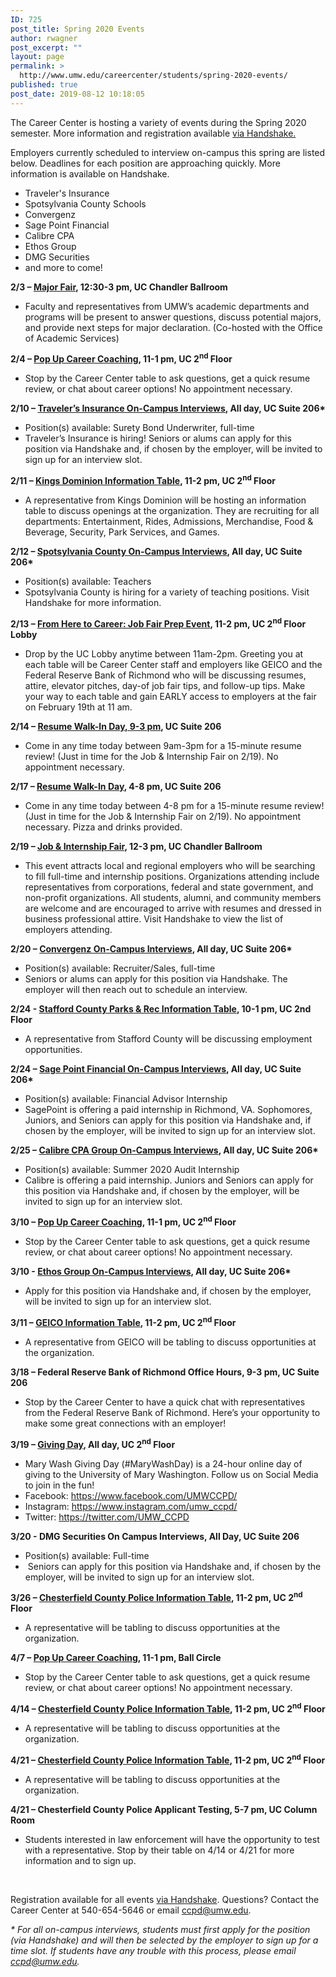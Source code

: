 ```yaml
---
ID: 725
post_title: Spring 2020 Events
author: rwagner
post_excerpt: ""
layout: page
permalink: >
  http://www.umw.edu/careercenter/students/spring-2020-events/
published: true
post_date: 2019-08-12 10:18:05
---
```

The Career Center is hosting a variety of events during the Spring 2020 semester. More information and registration available <a href="https://umw.joinhandshake.com/login?requested_authentication_method=standard">via Handshake.</a>

Employers currently scheduled to interview on-campus this spring are listed below. Deadlines for each position are approaching quickly. More information is available on Handshake.
<ul>
 	<li>Traveler's Insurance</li>
 	<li>Spotsylvania County Schools</li>
 	<li>Convergenz</li>
 	<li>Sage Point Financial</li>
 	<li>Calibre CPA</li>
 	<li>Ethos Group</li>
 	<li>DMG Securities</li>
 	<li>and more to come!</li>
</ul>
<!--more-->

<strong>2/3 – <a href="https://umw.joinhandshake.com/events/423795/share_preview">Major Fair</a>, 12:30-3 pm, UC Chandler Ballroom</strong>
<ul>
 	<li>Faculty and representatives from UMW’s academic departments and programs will be present to answer questions, discuss potential majors, and provide next steps for major declaration. (Co-hosted with the Office of Academic Services)</li>
</ul>
<strong>2/4 – <a href="https://umw.joinhandshake.com/events/429684/share_preview">Pop Up Career Coaching</a>, 11-1 pm, UC 2<sup>nd</sup> Floor</strong>
<ul>
 	<li>Stop by the Career Center table to ask questions, get a quick resume review, or chat about career options! No appointment necessary.</li>
</ul>
<strong>2/10 – <a href="https://umw.joinhandshake.com/interview_schedules/127703">Traveler’s Insurance On-Campus Interviews</a>, All day, UC Suite 206*</strong>
<ul>
 	<li>Position(s) available: Surety Bond Underwriter, full-time</li>
 	<li>Traveler’s Insurance is hiring! Seniors or alums can apply for this position via Handshake and, if chosen by the employer, will be invited to sign up for an interview slot.</li>
</ul>
<strong>2/11 – <a href="https://umw.joinhandshake.com/events/423802/share_preview">Kings Dominion Information Table</a>, 11-2 pm, UC 2<sup>nd</sup> Floor</strong>
<ul>
 	<li>A representative from Kings Dominion will be hosting an information table to discuss openings at the organization. They are recruiting for all departments: Entertainment, Rides, Admissions, Merchandise, Food &amp; Beverage, Security, Park Services, and Games.</li>
</ul>
<strong>2/12 – <a href="https://umw.joinhandshake.com/interview_schedules/132454">Spotsylvania County On-Campus Interviews</a>, All day, UC Suite 206*</strong>
<ul>
 	<li>Position(s) available: Teachers</li>
 	<li>Spotsylvania County is hiring for a variety of teaching positions. Visit Handshake for more information.</li>
</ul>
<strong>2/13 – <a href="https://umw.joinhandshake.com/events/423805/share_preview">From Here to Career: Job Fair Prep Event</a>, 11-2 pm, UC 2<sup>nd</sup> Floor Lobby</strong>
<ul>
 	<li>Drop by the UC Lobby anytime between 11am-2pm. Greeting you at each table will be Career Center staff and employers like GEICO and the Federal Reserve Bank of Richmond who will be discussing resumes, attire, elevator pitches, day-of job fair tips, and follow-up tips. Make your way to each table and gain EARLY access to employers at the fair on February 19th at 11 am.</li>
</ul>
<strong>2/14 – <a href="https://umw.joinhandshake.com/events/414612/share_preview">Resume Walk-In Day, 9-3 pm</a>, UC Suite 206</strong>
<ul>
 	<li>Come in any time today between 9am-3pm for a 15-minute resume review! (Just in time for the Job &amp; Internship Fair on 2/19). No appointment necessary.</li>
</ul>
<strong>2/17 – <a href="https://umw.joinhandshake.com/events/414615/share_preview">Resume Walk-In Day</a>, 4-8 pm, UC Suite 206</strong>
<ul>
 	<li>Come in any time today between 4-8 pm for a 15-minute resume review! (Just in time for the Job &amp; Internship Fair on 2/19). No appointment necessary. Pizza and drinks provided.</li>
</ul>
<strong>2/19 – <a href="https://umw.joinhandshake.com/career_fairs/13815/student_preview?token=Qj3bn_hHvG7tnNzVThBCyd2sZOqjoHBSsdyD3YJypiDue8MU3yexog">Job &amp; Internship Fair</a>, 12-3 pm, UC Chandler Ballroom</strong>
<ul>
 	<li>This event attracts local and regional employers who will be searching to fill full-time and internship positions. Organizations attending include representatives from corporations, federal and state government, and non-profit organizations. All students, alumni, and community members are welcome and are encouraged to arrive with resumes and dressed in business professional attire. Visit Handshake to view the list of employers attending.</li>
</ul>
<strong>2/20 – <a href="https://umw.joinhandshake.com/interview_schedules/128862">Convergenz On-Campus Interviews</a>, All day, UC Suite 206*</strong>
<ul>
 	<li>Position(s) available: Recruiter/Sales, full-time</li>
 	<li>Seniors or alums can apply for this position via Handshake. The employer will then reach out to schedule an interview.</li>
</ul>
<strong>2/24 - <a href="https://umw.joinhandshake.com/events/444167/share_preview">Stafford County Parks &amp; Rec Information Table</a>, 10-1 pm, UC 2nd Floor</strong>
<ul>
 	<li>A representative from Stafford County will be discussing employment opportunities.</li>
</ul>
<strong>2/24 – <a href="https://umw.joinhandshake.com/interview_schedules/131029">Sage Point Financial On-Campus Interviews</a>, All day, UC Suite 206*</strong>
<ul>
 	<li>Position(s) available: Financial Advisor Internship</li>
 	<li>SagePoint is offering a paid internship in Richmond, VA. Sophomores, Juniors, and Seniors can apply for this position via Handshake and, if chosen by the employer, will be invited to sign up for an interview slot.</li>
</ul>
<strong>2/25 – <a href="https://umw.joinhandshake.com/interview_schedules/131656">Calibre CPA Group On-Campus Interviews</a>, All day, UC Suite 206*</strong>
<ul>
 	<li>Position(s) available: Summer 2020 Audit Internship</li>
 	<li>Calibre is offering a paid internship. Juniors and Seniors can apply for this position via Handshake and, if chosen by the employer, will be invited to sign up for an interview slot.</li>
</ul>
<strong>3/10 – <a href="https://umw.joinhandshake.com/events/429685/share_preview">Pop Up Career Coaching</a>, 11-1 pm, UC 2<sup>nd</sup> Floor</strong>
<ul>
 	<li>Stop by the Career Center table to ask questions, get a quick resume review, or chat about career options! No appointment necessary.</li>
</ul>
<strong>3/10 - <a href="https://umw.joinhandshake.com/interview_schedules/132396">Ethos Group On-Campus Interviews</a>, All day, UC Suite 206*</strong>
<ul>
 	<li>Apply for this position via Handshake and, if chosen by the employer, will be invited to sign up for an interview slot.</li>
</ul>
<strong>3/11 – <a href="https://umw.joinhandshake.com/events/414623/share_preview">GEICO Information Table</a>, 11-2 pm, UC 2<sup>nd</sup> Floor</strong>
<ul>
 	<li>A representative from GEICO will be tabling to discuss opportunities at the organization.</li>
</ul>
<strong>3/18 – Federal Reserve Bank of Richmond Office Hours, 9-3 pm, UC Suite 206</strong>
<ul>
 	<li>Stop by the Career Center to have a quick chat with representatives from the Federal Reserve Bank of Richmond. Here’s your opportunity to make some great connections with an employer!</li>
</ul>
<strong>3/19 – <a href="https://umw.joinhandshake.com/events/423819/share_preview">Giving Day</a>, All day, UC 2<sup>nd</sup> Floor</strong>
<ul>
 	<li>Mary Wash Giving Day (#MaryWashDay) is a 24-hour online day of giving to the University of Mary Washington. Follow us on Social Media to join in the fun!</li>
 	<li>Facebook: <a href="https://secure-web.cisco.com/1D0bPjvi1WXKbeWZiNcDx10Ucw02HaqMICi7ocNc-ZJAOVokh7HOX0O6Xp6mSsgFZrzFC_zNDFYBFN_3HLibxJbx8qp43mdFh3fWjZAB7PDj7Pt6D2Pih4JNpD0Va8MgfROkGEpdfgy4fUs09MIaSvu9fODX3D29P-GOkh4JYiuMSOtVoeU2xe0Xr1EWPfoBUbJOgb_y1G8AFC0HS5c5_3d5o6Y0eXkW_Jm6rZg0s4r6A9WGZ7sSRDCMfe9tX-ACaQQaV7U3ldlV-eWf-cfNB0VzUO3hK8I3vn88pm7g7TLoEiEozajCJrlFCI65RASy1Vd0-cGmSwuvh1cWAlb6B3A/https%3A%2F%2Fwww.facebook.com%2FUMWCCPD%2F">https://www.facebook.com/UMWCCPD/</a></li>
 	<li>Instagram: <a href="https://secure-web.cisco.com/1NY90EW_8Nuvb8e2HvUza7gMUKtn_kD2GSU2y4CTLxPtrhL_n8lydgIf4rPl7x9PrnNDY7z1qPjRrGDKlTagv0wKqbgZqFx7h-MJ8eedvcaTZcr8pMZG4-G_gqlHaEL2Ks4R2P6ef9xo8mkFiVgnffB4iz4vOu5eV7S9pr-GE5JSm5uI52j9D_7BkDADwPJ9qcCcgKxiuXL6R_Wd8pI5js0lurBcDhTQOXCCdzIKQ-5c4D0fiMs5_RDXzG4g4rY0bqAZJ7nE76jUkW3bF620lze8pok15s9oC32VIJxE74uUDwAOncaRq7n496Cr0aDbt1fxCz4UXjlPXk1za6P7Bdw/https%3A%2F%2Fwww.instagram.com%2Fumw_ccpd%2F">https://www.instagram.com/umw_ccpd/</a></li>
 	<li>Twitter: <a href="https://secure-web.cisco.com/1Q7vnVpa78cS5Q5cEQkHqNlRBw98X2pAwxbmq0bogyM-7hIIRmzgkAyR8yobOYEX8IM9du7A5magQnbAk9jODYfCqirTXITKaGa5DVcGa_9B0kIMYx1dVbMW3U1983KF5350p99ittwAPIPVUp2OlcqMT0jMkH8Mgq73wB4QdiBEr04Z714-97_Fw4PwWNHtpAktIuPvEW9-x_259bsmOuaD0uj0Sl9Nn0JbXzUanxTW-T0oY60GE0ZfaeDl6y4RZ76AGY0nkxSnmuJ1-K3Pb98J5bLF3AOmoURAzlM3hwnaCHe0h7srAIe67OevCUYRutlj5J4MsxuSt-vwTiWXvgA/https%3A%2F%2Ftwitter.com%2FUMW_CCPD">https://twitter.com/UMW_CCPD</a></li>
</ul>
<strong>3/20 - DMG Securities On Campus Interviews, All Day, UC Suite 206</strong>
<ul>
 	<li>Position(s) available: Full-time</li>
 	<li> Seniors can apply for this position via Handshake and, if chosen by the employer, will be invited to sign up for an interview slot.</li>
</ul>
<strong>3/26 – <a href="https://umw.joinhandshake.com/events/423821/share_preview">Chesterfield County Police Information Table</a>, 11-2 pm, UC 2<sup>nd</sup> Floor</strong>
<ul>
 	<li>A representative will be tabling to discuss opportunities at the organization.</li>
</ul>
<strong>4/7 – <a href="https://umw.joinhandshake.com/events/429686/share_preview">Pop Up Career Coaching</a>, 11-1 pm, Ball Circle</strong>
<ul>
 	<li>Stop by the Career Center table to ask questions, get a quick resume review, or chat about career options! No appointment necessary.</li>
</ul>
<strong>4/14 – <a href="https://umw.joinhandshake.com/events/423824/share_preview">Chesterfield County Police Information Table</a>, 11-2 pm, UC 2<sup>nd</sup> Floor</strong>
<ul>
 	<li>A representative will be tabling to discuss opportunities at the organization.</li>
</ul>
<strong>4/21 – <a href="https://umw.joinhandshake.com/events/423825/share_preview">Chesterfield County Police Information Table</a>, 11-2 pm, UC 2<sup>nd</sup> Floor</strong>
<ul>
 	<li>A representative will be tabling to discuss opportunities at the organization.</li>
</ul>
<strong>4/21 – Chesterfield County Police Applicant Testing, 5-7 pm, UC Column Room</strong>
<ul>
 	<li>Students interested in law enforcement will have the opportunity to test with a representative. Stop by their table on 4/14 or 4/21 for more information and to sign up.</li>
</ul>
&nbsp;

Registration available for all events <a href="https://umw.joinhandshake.com/login?requested_authentication_method=standard">via Handshake</a>. Questions? Contact the Career Center at 540-654-5646 or email <a href="mailto:ccpd@umw.edu">ccpd@umw.edu</a>.

<em>* For all on-campus interviews, students must first apply for the position (via Handshake) and will then be selected by the employer to sign up for a time slot. If students have any trouble with this process, please email </em><a href="mailto:ccpd@umw.edu"><em>ccpd@umw.edu.</em></a>
